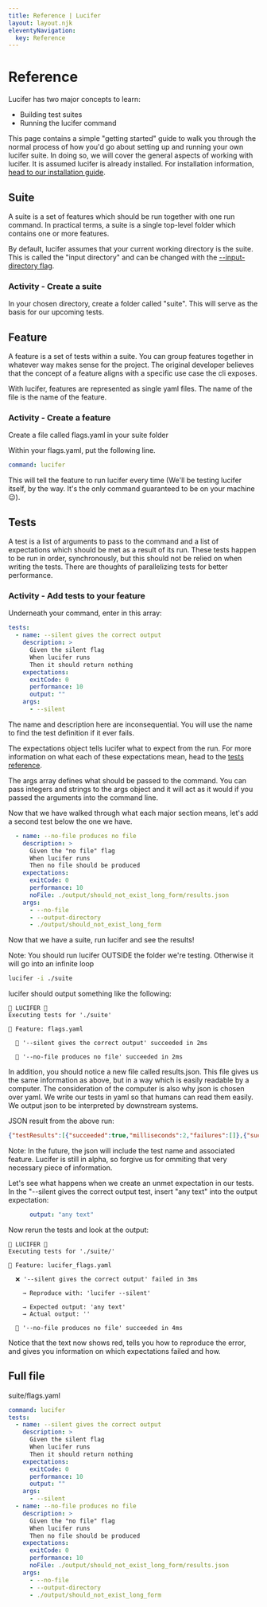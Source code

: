 ```yaml
---
title: Reference | Lucifer
layout: layout.njk
eleventyNavigation:
  key: Reference
---
```


# Reference

Lucifer has two major concepts to learn:
- Building test suites
- Running the lucifer command

This page contains a simple "getting started" guide to walk you through the normal process of how you'd go about setting up and running your own lucifer suite. In doing so, we will cover the general aspects of working with lucifer. It is assumed lucifer is already installed. For installation information, [head to our installation guide](/installation).

## Suite

A suite is a set of features which should be run together with one run command. In practical terms, a suite is a single top-level folder which contains one or more features.

By default, lucifer assumes that your current working directory is the suite. This is called the "input directory" and can be changed with the [--input-directory flag](/reference/cli).

### Activity - Create a suite

In your chosen directory, create a folder called "suite". This will serve as the basis for our upcoming tests.

## Feature

A feature is a set of tests within a suite. You can group features together in whatever way makes sense for the project. The original developer believes that the concept of a feature aligns with a specific use case the cli exposes.

With lucifer, features are represented as single yaml files. The name of the file is the name of the feature.

### Activity - Create a feature

Create a file called flags.yaml in your suite folder

Within your flags.yaml, put the following line.

```yaml
command: lucifer
```

This will tell the feature to run lucifer every time (We'll be testing lucifer itself, by the way. It's the only command guaranteed to be on your machine 😉).

## Tests

A test is a list of arguments to pass to the command and a list of expectations which should be met as a result of its run. These tests happen to be run in order, synchronously, but this should not be relied on when writing the tests. There are thoughts of parallelizing tests for better performance.

### Activity - Add tests to your feature

Underneath your command, enter in this array:

```yaml
tests:
  - name: --silent gives the correct output
    description: >
      Given the silent flag
      When lucifer runs
      Then it should return nothing
    expectations:
      exitCode: 0
      performance: 10
      output: ""
    args:
      - --silent
```

The name and description here are inconsequential. You will use the name to find the test definition if it ever fails. 

The expectations object tells lucifer what to expect from the run. For more information on what each of these expectations mean, head to the [tests reference](/reference/tests).

The args array defines what should be passed to the command. You can pass integers and strings to the args object and it will act as it would if you passed the arguments into the command line.

Now that we have walked through what each major section means, let's add a second test below the one we have.

```yaml
  - name: --no-file produces no file
    description: >
      Given the "no file" flag
      When lucifer runs
      Then no file should be produced
    expectations:
      exitCode: 0
      performance: 10
      noFile: ./output/should_not_exist_long_form/results.json
    args:
      - --no-file
      - --output-directory
      - ./output/should_not_exist_long_form
```

Now that we have a suite, run lucifer and see the results!

Note: You should run lucifer OUTSIDE the folder we're testing. Otherwise it will go into an infinite loop

```bash
lucifer -i ./suite
```

lucifer should output something like the following:

```text
🐉 LUCIFER 🐉
Executing tests for './suite'

🐲 Feature: flags.yaml

  🎉 '--silent gives the correct output' succeeded in 2ms

  🎉 '--no-file produces no file' succeeded in 2ms
```

In addition, you should notice a new file called results.json. This file gives us the same information as above, but in a way which is easily readable by a computer. The consideration of the computer is also why json is chosen over yaml. We write our tests in yaml so that humans can read them easily. We output json to be interpreted by downstream systems.

JSON result from the above run:

```json
{"testResults":[{"succeeded":true,"milliseconds":2,"failures":[]},{"succeeded":true,"milliseconds":2,"failures":[]}]}
```

Note: In the future, the json will include the test name and associated feature. Lucifer is still in alpha, so forgive us for ommiting that very necessary piece of information.

Let's see what happens when we create an unmet expectation in our tests. In the "--silent gives the correct output test, insert "any text" into the output expectation:

```yaml
      output: "any text"
```

Now rerun the tests and look at the output:

```text
🐉 LUCIFER 🐉
Executing tests for './suite/'

🐲 Feature: lucifer_flags.yaml

  ❌ '--silent gives the correct output' failed in 3ms

    → Reproduce with: 'lucifer --silent'

    → Expected output: 'any text'
    → Actual output: ''

  🎉 '--no-file produces no file' succeeded in 4ms
```

Notice that the text now shows red, tells you how to reproduce the error, and gives you information on which expectations failed and how.

## Full file

suite/flags.yaml
```yaml
command: lucifer
tests:
  - name: --silent gives the correct output
    description: >
      Given the silent flag
      When lucifer runs
      Then it should return nothing
    expectations:
      exitCode: 0
      performance: 10
      output: ""
    args:
      - --silent
  - name: --no-file produces no file
    description: >
      Given the "no file" flag
      When lucifer runs
      Then no file should be produced
    expectations:
      exitCode: 0
      performance: 10
      noFile: ./output/should_not_exist_long_form/results.json
    args:
      - --no-file
      - --output-directory
      - ./output/should_not_exist_long_form
```